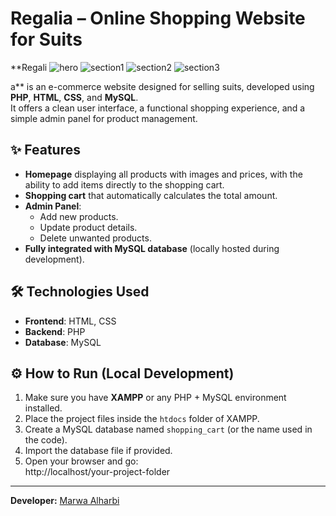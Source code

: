 # Regalia – Online Shopping Website for Suits

**Regali
![hero](https://github.com/user-attachments/assets/e5973363-0f34-4f0c-a7c1-176eaea0d83d)
![section1](https://github.com/user-attachments/assets/ceb15049-50c5-4301-81db-04cc605f5030)
![section2](https://github.com/user-attachments/assets/f5c37eb2-a2ef-4b76-b1d3-62219e096e82)
![section3](https://github.com/user-attachments/assets/51a948f0-f0e3-4923-8ccd-7bcc330cc0da)

a** is an e-commerce website designed for selling suits, developed using **PHP**, **HTML**, **CSS**, and **MySQL**.  
It offers a clean user interface, a functional shopping experience, and a simple admin panel for product management.

## ✨ Features

- **Homepage** displaying all products with images and prices, with the ability to add items directly to the shopping cart.
- **Shopping cart** that automatically calculates the total amount.
- **Admin Panel**:
  - Add new products.
  - Update product details.
  - Delete unwanted products.
- **Fully integrated with MySQL database** (locally hosted during development).

## 🛠️ Technologies Used

- **Frontend**: HTML, CSS
- **Backend**: PHP
- **Database**: MySQL


## ⚙️ How to Run (Local Development)

1. Make sure you have **XAMPP** or any PHP + MySQL environment installed.
2. Place the project files inside the `htdocs` folder of XAMPP.
3. Create a MySQL database named `shopping_cart` (or the name used in the code).
4. Import the database file if provided.
5. Open your browser and go:  
   http://localhost/your-project-folder

---

**Developer:** [Marwa Alharbi](https://github.com/imarwamk)
